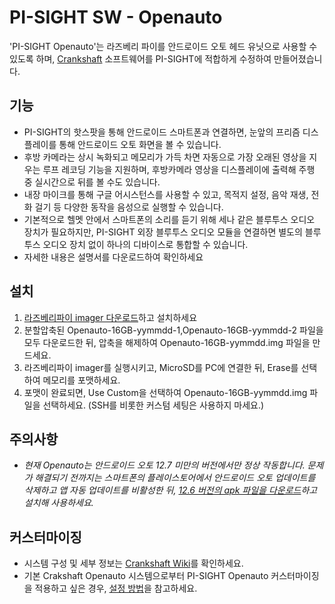 # PI-SIGHT SW - Openauto

'PI-SIGHT Openauto'는 라즈베리 파이를 안드로이드 오토 헤드 유닛으로 사용할 수 있도록 하며, [Crankshaft](https://github.com/opencardev/crankshaft) 소프트웨어를 PI-SIGHT에 적합하게 수정하여 만들어졌습니다.


## 기능

 - PI-SIGHT의 핫스팟을 통해 안드로이드 스마트폰과 연결하면, 눈앞의 프리즘 디스플레이를 통해 안드로이드 오토 화면을 볼 수 있습니다.
 - 후방 카메라는 상시 녹화되고 메모리가 가득 차면 자동으로 가장 오래된 영상을 지우는 루프 레코딩 기능을 지원하며, 후방카메라 영상을 디스플레이에 출력해 주행 중 실시간으로 뒤를 볼 수도 있습니다. 
 - 내장 마이크를 통해 구글 어시스턴스를 사용할 수 있고, 목적지 설정, 음악 재생, 전화 걸기 등 다양한 동작을 음성으로 실행할 수 있습니다.
 - 기본적으로 헬멧 안에서 스마트폰의 소리를 듣기 위해 세나 같은 블루투스 오디오 장치가 필요하지만, PI-SIGHT 외장 블루투스 오디오 모듈을 연결하면 별도의 블루투스 오디오 장치 없이 하나의 디바이스로 통합할 수 있습니다.
 - 자세한 내용은 설명서를 다운로드하여 확인하세요


## 설치

 1. [라즈베리파이 imager 다운로드](https://www.raspberrypi.com/software/)하고 설치하세요
 2. 분할압축된 Openauto-16GB-yymmdd-1,Openauto-16GB-yymmdd-2 파일을 모두 다운로드한 뒤, 압축을 해제하여 Openauto-16GB-yymmdd.img 파일을 만드세요.
 3. 라즈베리파이 imager를 실행시키고, MicroSD를 PC에 연결한 뒤, Erase를 선택하여 메모리를 포맷하세요.
 4. 포맷이 완료되면, Use Custom을 선택하여 Openauto-16GB-yymmdd.img 파일을 선택하세요. (SSH를 비롯한 커스텀 세팅은 사용하지 마세요.)


## 주의사항

 - _현재 Openauto는 안드로이드 오토 12.7 미만의 버전에서만 정상 작동합니다. 문제가 해결되기 전까지는 스마트폰의 플레이스토어에서 안드로이드 오토 업데이트를 삭제하고 앱 자동 업데이트를 비활성한 뒤, [12.6 버전의 apk 파일을 다운로드](https://www.apkmirror.com/apk/google-inc/android-auto/android-auto-12-6-6432-release/android-auto-12-6-643254-release-android-apk-download/)하고 설치해 사용하세요._


## 커스터마이징

 - 시스템 구성 및 세부 정보는 [Crankshaft Wiki](https://github.com/opencardev/crankshaft/wiki/Getting-started-with-Crankshaft)를 확인하세요.
 - 기본 Crakshaft Openauto 시스템으로부터 PI-SIGHT Openauto 커스터마이징을 적용하고 싶은 경우, [설정 방법](https://vudev.notion.site/Openauto-1872b35c59624c85a099c0787b978a32?pvs=4)을 참고하세요.

